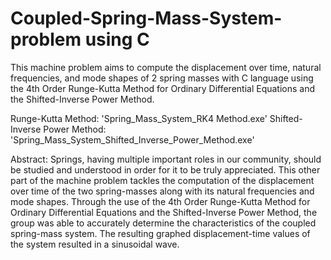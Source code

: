 # Coupled-Spring-Mass-System-problem using C

This machine problem aims to compute the displacement over time, natural frequencies, and mode shapes of 2 spring masses with C language using the 4th Order Runge-Kutta Method for Ordinary Differential Equations and the Shifted-Inverse Power Method.

Runge-Kutta Method: 'Spring_Mass_System_RK4 Method.exe'
Shifted-Inverse Power Method: 'Spring_Mass_System_Shifted_Inverse_Power_Method.exe'

Abstract:
Springs, having multiple important roles in our community, should be studied and understood in order for it to be truly appreciated. This other part of the machine problem tackles the computation of the displacement over time of the two spring-masses along with its natural frequencies and mode shapes. Through the use of the 4th Order Runge-Kutta Method for Ordinary Differential Equations and the Shifted-Inverse Power Method, the group was able to accurately determine the characteristics of the coupled spring-mass system. The resulting graphed displacement-time values of the system resulted in a sinusoidal wave.
